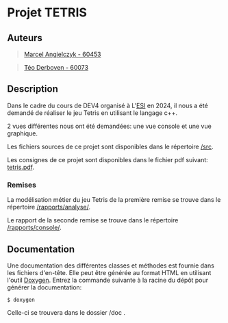 # Projet TETRIS

## Auteurs

> [Marcel Angielczyk - 60453](mailto:60453@etu.he2b.be)

> [Téo Derboven - 60073](mailto:60073@etu.he2b.be)

## Description

Dans le cadre du cours de DEV4 organisé à L'[ESI](https://he2b.be/formations/?secteur=informatique) en 2024, il nous a été demandé de réaliser le jeu Tetris en utilisant le langage c++.

2 vues différentes nous ont été demandées: une vue console et une vue graphique.

Les fichiers sources de ce projet sont disponibles dans le répertoire [/src](./src/).

Les consignes de ce projet sont disponibles dans le fichier pdf suivant: [tetris.pdf](https://poesi.esi-bru.be/pluginfile.php/28049/mod_resource/content/3/tetris.pdf).

### Remises

La modélisation métier du jeu Tetris de la première remise se trouve dans le répertoire [/rapports/analyse/](./rapports/analyse/).

Le rapport de la seconde remise se trouve dans le répertoire [/rapports/console/](./rapports/console/).

## Documentation

Une documentation des différentes classes et méthodes est fournie dans les fichiers d'en-tête. Elle peut être générée au format HTML en utilisant l'outil [Doxygen](https://www.doxygen.nl/). Entrez la commande suivante à la racine du dépôt pour générer la documentation:

```console
$ doxygen
```

Celle-ci se trouvera dans le dossier /doc .